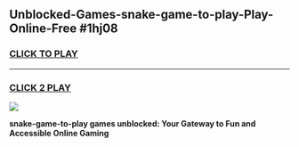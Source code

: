 
## Unblocked-Games-snake-game-to-play-Play-Online-Free #1hj08
<h3>
<a href="https://us.freeplayer.one?title=snake-game-to-play&ref=10M">CLICK TO PLAY</a></h3>
<hr>

<h3>
<a href="https://us.freeplayer.one?title=snake-game-to-play&ref=10M">CLICK 2 PLAY</a>
  
</h3>

<a href="https://us.freeplayer.one?title=snake-game-to-play&ref=10M"><img src="https://clearcache.store/games.png"></a>


**snake-game-to-play games unblocked: Your Gateway to Fun and Accessible Online Gaming**
